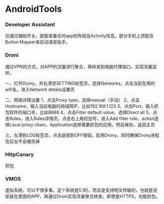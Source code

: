 # AndroidTools

### Developer Assistant
仅通过辅助开关，就能查看任何app的布局及Activity信息。部分手机上须配合Button Mapper来启动语音助手。

### Droni
通过VPN的方式，对APP的流量进行聚合，再转发到电脑代理端口，实现流量监听。

一、打开Drony，并右滑至SETTING标签页，选择Networks，点击当前在用的wifi名，进入Network details设置页

二、网络详情设置
1、点击Proxy type，选择manual（手动）
2、点击Hostname，输入当前电脑的局域网IP，比如192.168.1.123
3、点击Port，输入抓包软件的端口号，比如8888
4、点击Filter default value，选择Direct all
5、点击Rules，进入Rules详情页，点击右上角的加号，进入Add filter rule，action选择Local proxy chain，Application选择需要抓包的应用，然后保存，返回主页

三、左滑到LOG标签页，点击底部到OFF按钮，启用Drony，同时确保Drony进程在后台不会被杀掉

### HttpCanary
抓包

### VMOS
虚拟系统，可以干很多事。这个系统是5.1的，而且是支持明文传输的，也就是说安装在里面的APP，再通过Droni实现流量聚合转发，即使是HTTPS，也能抓包。
